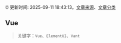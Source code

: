 :alarm_clock: 更新时间: 2025-09-11 18:43:13。[文章来源](/README.md)、[文章分类](/TAGS.md)

## Vue


> 关键字：`Vue`、`ElementUI`、`Vant`



